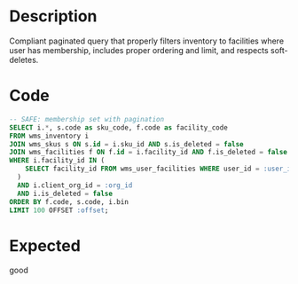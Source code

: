 # Description

Compliant paginated query that properly filters inventory to facilities where user has membership, includes proper ordering and limit, and respects soft-deletes.

# Code

```sql
-- SAFE: membership set with pagination
SELECT i.*, s.code as sku_code, f.code as facility_code
FROM wms_inventory i
JOIN wms_skus s ON s.id = i.sku_id AND s.is_deleted = false
JOIN wms_facilities f ON f.id = i.facility_id AND f.is_deleted = false
WHERE i.facility_id IN (
    SELECT facility_id FROM wms_user_facilities WHERE user_id = :user_id
  )
  AND i.client_org_id = :org_id
  AND i.is_deleted = false
ORDER BY f.code, s.code, i.bin
LIMIT 100 OFFSET :offset;
```

# Expected

good